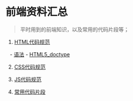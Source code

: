# 前端资料汇总

> 平时用到的前端知识，以及常用的代码片段等；

1. [HTML代码规范](./HTML代码规范/README.MD)

    - [语法](./HTML代码规范/README.MD#one)
    - [HTML5_doctype](./HTML代码规范/README.MD#two)
    
 2. [CSS代码规范](./CSS代码规范/README.MD)

    
 
 3. [JS代码规范](./JS代码规范/README.MD)
 
 4. [常用代码片段](./常用代码片段/README.MD)



